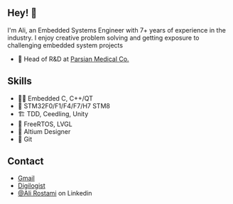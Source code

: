 ## Hey! 👋
I'm Ali, an Embedded Systems Engineer with 7+ years of experience in the industry. 
I enjoy creative problem solving and getting exposure to challenging embedded system projects

- 👥 Head of R&D at [Parsian Medical Co.](https://parsianmedical.com/)

## Skills
- 👨‍💻 Embedded C, C++/QT
- 📱 STM32F0/F1/F4/F7/H7 STM8
- 🏗️ TDD, Ceedling, Unity
- 🚀 FreeRTOS, LVGL
- 🧰 Altium Designer
- 🧩 Git

## Contact
- [Gmail](Ali.Rostami.72@gmail.com)
- [Digilogist](https://digilogist.ir/)
- [@Ali Rostami](https://www.linkedin.com/in/ali-rostami-gohari/) on Linkedin
